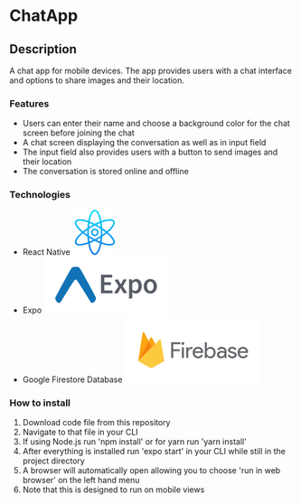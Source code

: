# ChatApp

## Description
A chat app for mobile devices. The app
provides users with a chat interface and options to share images and their
location.

### Features
- Users can enter their name and choose a background color for the chat screen before joining the chat
- A chat screen displaying the conversation as well as in input field
- The input field also provides users with a button to send images and their location
- The conversation is stored online and offline

### Technologies
- React Native 
![alt text](https://github.com/TimBTaylor/personal-portfolio/blob/main/projects-images/react.svg)
- Expo 
![alt text](https://github.com/TimBTaylor/personal-portfolio/blob/main/projects-images/expo.svg)
- Google Firestore Database 
![alt text](https://github.com/TimBTaylor/personal-portfolio/blob/main/projects-images/firebase.svg)

### How to install
1. Download code file from this repository
2. Navigate to that file in your CLI
3. If using Node.js run 'npm install' or for yarn run 'yarn install'
4. After everything is installed run 'expo start' in your CLI while still in the project directory
5. A browser will automatically open allowing you to choose 'run in web browser' on the left hand menu
6. Note that this is designed to run on mobile views

